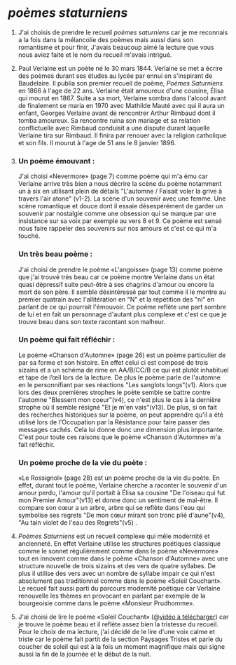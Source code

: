 # *poèmes staturniens*

1. J'ai choisis de prendre le recueil *poèmes saturniens* car je me reconnais a la fois dans la mélancolie des poèmes mais aussi dans son romantisme et pour finir, J'avais beaucoup aimé la lecture que vous nous aviez faite et le nom du recueil m'avais intrigué.

   

2. Paul Verlaine est un poète né le 30 mars 1844. Verlaine se met a écrire des poèmes durant ses études au lycée par ennui en s'inspirant de Baudelaire. Il publia son premier recueil de poème, *Poèmes Saturniens* en 1866 à l'age de 22 ans. Verlaine était amoureux d'une cousine, Élisa qui mourut en 1867. Suite a sa mort, Verlaine sombra dans l'alcool avant de finalement se maria en 1970 avec Mathilde Mauté avec qui il aura un enfant, Georges Verlaine avant de rencontrer Arthur Rimbaud dont il tomba amoureux. Sa rencontre ruina son mariage et sa relation conflictuelle avec Rimbaud conduisit a une dispute durant laquelle Verlaine tira sur Rimbaud. Il finira par renouer avec la religion catholique et son fils. Il mourut à l'age de 51 ans le 8 janvier 1896.

   

3.  ### Un poème émouvant :

       J'ai choisi «Nevermore» (page 7) comme poème qui m'a ému car Verlaine arrive très bien a nous décrire la scène du poème notamment un à six en utilisant plein de détails "L'automne / Faisait voler la grive à travers l'air atone" (v1-2). La scène d'un souvenir avec une femme. Une scène romantique et douce dont il essaie désespérément de garder un souvenir par nostalgie comme une obsession qui se marque par une insistance sur sa voix par exemple au vers 8 et 9. Ce poème est sensé nous faire rappeler des souvenirs sur nos amours et c'est ce qui m'a touché.

      

    ### Un très beau poème : 

       J'ai choisi de prendre le poème «L'angoisse»  (page 13) comme poème que j'ai trouvé très beau car ce poème montre Verlaine dans un état quasi dépressif suite peut-être à ses chagrins d'amour ou encore la mort de son père. Il semble désintéressé par tout comme il le montre au premier quatrain avec l'allitération en "N" et la répétition         des "ni" en parlant de ce qui pourrait l'émouvoir. Ce poème reflète une part sombre de lui et en fait un personnage d'autant plus complexe et c'est ce que je trouve beau dans son texte racontant son malheur.

      

    ### Un poème qui fait réfléchir : 

       Le poème «Chanson d'Automne» (page 26) est un poème particulier de par sa forme et son histoire. En effet celui ci est composé de trois sizains et a un schéma de rime en AA/B/CC/B ce qui est plutôt inhabituel et tape de l’œil lors de la lecture. De plus le poème parle de l'automne en le personnifiant par ses réactions "Les sanglots longs"(v1). Alors que lors des deux premières strophes le poète semble se battre contre l'automne "Blessent mon coeur"(v4), ce n'est plus le cas à la dernière strophe où il semble résigné "Et je m'en vais"(v13). De plus, si on fait des recherches historiques sur la poème, on peut apprendre qu'il a été utilisé lors de l'Occupation par la Résistance pour faire passer des messages cachés. Cela lui donne donc une dimension plus importante. C'est pour toute ces raisons que le poème «Chanson d'Automne» m'a fait réfléchir.

      

    ### Un poème proche de la vie du poète :

       «Le Rossignol» (page 28) est un poème proche de la vie du poète. En effet, durant tout le poème, Verlaine cherche a raconter le souvenir d'un amour perdu, l'amour qu'il portait à Élisa sa cousine "De l'oiseau qui fut mon Premier Amour"(v13) et donne donc un sentiment de mal-être. Il compare son cœur a un arbre, arbre qui se reflète dans l'eau qui symbolise ses regrets "De mon cœur mirant son tronc plié d'aune"(v4), "Au tain violet de l'eau des Regrets"(v5) .

      

4)  *Poèmes Saturniens* est un recueil complexe qui mêle modernité et ancienneté. En effet Verlaine utilise les structures poétiques classique comme le sonnet régulièrement comme dans le poème «Nevermore» tout en innovent comme dans le poème «Chanson d'Automne» avec une structure nouvelle de trois sizains et des vers de quatre syllabes. De plus il utilise des vers avec un nombre de syllabe impair ce qui  n'est absolument pas traditionnel comme dans le poème «Soleil Couchant». Le recueil fait aussi parti du parcours modernité poétique car Verlaine renouvelle les thèmes en provocant en parlant par exemple de la bourgeoisie comme dans le poème «Monsieur Prudhomme».

   

5) J'ai choisi de lire le poème «Soleil Couchant» (@[vidéo à télécharger](2021_10_21_18_07_09.mp3)) car je trouve le poème beau et il reflète assez bien la tristesse du recueil. Pour le choix de ma lecture, j'ai décidé de le lire d'une voix calme et triste car le poème fait partit de la section Paysages Tristes et parle du coucher de soleil qui est à la fois un moment magnifique mais qui signe aussi la fin de la journée et le début de la nuit.

